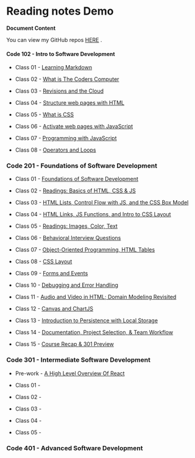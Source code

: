 # Reading notes Demo

**Document Content**

You can view my GitHub repos [HERE](danielquilo/readings-notes-v1) .

#### Code 102 - Intro to Software Development

* Class 01 - [Learning Markdown](https://danielquilo.github.io/readings-notes-v1/code-102/102class-01)

* Class 02 - [What is The Coders Computer](https://danielquilo.github.io/readings-notes-v1/code-102/102class-02)

* Class 03 - [Revisions and the Cloud](https://danielquilo.github.io/readings-notes-v1/code-102/102class-03)

* Class 04 - [Structure web pages with HTML](https://danielquilo.github.io/readings-notes-v1/code-102/102class-04)

* Class 05 - [What is CSS](https://danielquilo.github.io/readings-notes-v1/code-102/102class-05)

* Class 06 - [Activate web pages with JavaScript](https://danielquilo.github.io/readings-notes-v1/code-102/102class-06)

* Class 07 - [Programming with JavaScript](https://danielquilo.github.io/readings-notes-v1/code-102/102class-07)

* Class 08 - [Operators and Loops](https://danielquilo.github.io/readings-notes-v1/code-102/102class-08)

### Code 201 - Foundations of Software Development

* Class 01 - [Foundations of Software Development](https://danielquilo.github.io/readings-notes-v1/code-201/201class-01)

* Class 02 - [Readings: Basics of HTML, CSS & JS](https://danielquilo.github.io/readings-notes-v1/code-201/201class-02)

* Class 03 - [HTML Lists, Control Flow with JS, and the CSS Box Model](https://danielquilo.github.io/readings-notes-v1/code-201/201class-03)

* Class 04 - [HTML Links, JS Functions, and Intro to CSS Layout](https://danielquilo.github.io/readings-notes-v1/code-201/201class-04)

* Class 05 - [Readings: Images, Color, Text](https://danielquilo.github.io/readings-notes-v1/code-201/201class-05)

* Class 06 - [Behavioral Interview Questions](https://danielquilo.github.io/readings-notes-v1/code-201/201class-06)

* Class 07 - [Object-Oriented Programming, HTML Tables](https://danielquilo.github.io/readings-notes-v1/code-201/201class-07)

* Class 08 - [CSS Layout](https://danielquilo.github.io/readings-notes-v1/code-201/201class-08)

* Class 09 - [Forms and Events](https://danielquilo.github.io/readings-notes-v1/code-201/201class-09)

* Class 10 - [ Debugging and Error Handling](https://danielquilo.github.io/readings-notes-v1/code-201/201class-10)

* Class 11 - [ Audio and Video in HTML; Domain Modeling Revisited](https://danielquilo.github.io/readings-notes-v1/code-201/201class-11)

* Class 12 - [ Canvas and ChartJS](https://danielquilo.github.io/readings-notes-v1/code-201/201class-12)

* Class 13 - [ Introduction to Persistence with Local Storage](https://danielquilo.github.io/readings-notes-v1/code-201/201class-13)

* Class 14 - [ Documentation, Project Selection, & Team Workflow](https://danielquilo.github.io/readings-notes-v1/code-201/201class-14)

* Class 15 - [ Course Recap & 301 Preview](https://danielquilo.github.io/readings-notes-v1/code-201/201class-15)
  

### Code 301 - Intermediate Software Development

* Pre-work - [A High Level Overview Of React](https://danielquilo.github.io/readings-notes-v1/code-301/301class-pre-work)

* Class 01 -

* Class 02 -

* Class 03 -

* Class 04 -

* Class 05 -

### Code 401 - Advanced Software Development